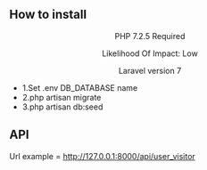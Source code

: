 
## How to install

<p align="center">PHP 7.2.5 Required</p>
<p align="center">Likelihood Of Impact: Low</p>
<p align="center">Laravel version 7 </p>

- 1.Set .env DB_DATABASE name
- 2.php artisan migrate
- 3.php artisan db:seed

## API

Url example = http://127.0.0.1:8000/api/user_visitor